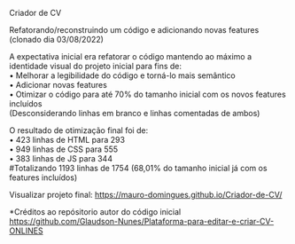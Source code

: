 Criador de CV

Refatorando/reconstruindo um código e adicionando novas features (clonado dia 03/08/2022)<br>

A expectativa inicial era refatorar o código mantendo ao máximo a identidade visual do projeto inicial para fins de:<br>
• Melhorar a legibilidade do código e torná-lo mais semântico<br>
• Adicionar novas features<br>
• Otimizar o código para até 70% do tamanho inicial com os novos features incluídos<br>
(Desconsiderando linhas em branco e linhas comentadas de ambos)<br>

O resultado de otimização final foi de:<br>
• 423 linhas de HTML para 293<br>
• 949 linhas de CSS para 555<br>
• 383 linhas de JS para 344<br>
#Totalizando 1193 linhas de 1754 (68,01% do tamanho inicial já com os features incluídos)<br>

Visualizar projeto final: https://mauro-domingues.github.io/Criador-de-CV/

*Créditos ao repósitorio autor do código inicial https://github.com/Glaudson-Nunes/Plataforma-para-editar-e-criar-CV-ONLINES
